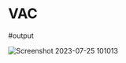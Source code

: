 # VAC

#output

![Screenshot 2023-07-25 101013](https://github.com/Kavinkumar84/VAC/assets/138132283/6ac49bd1-542c-4124-8732-8b31715b2aa3)
